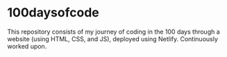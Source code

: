 # 100daysofcode
This repository consists of my journey of coding in the 100 days through a website (using HTML, CSS, and JS), deployed using Netlify. Continuously worked upon. 
